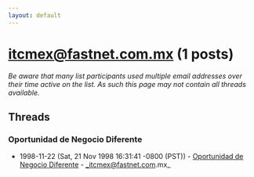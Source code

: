 ```yaml
---
layout: default
---
```


# itcmex@fastnet.com.mx (1 posts)

_Be aware that many list participants used multiple email addresses over their time active on the list. As such this page may not contain all threads available._

## Threads

### Oportunidad de Negocio Diferente
+ 1998-11-22 (Sat, 21 Nov 1998 16:31:41 -0800 (PST)) - [Oportunidad de Negocio Diferente](/archive/1998/11/1d5027003c6474687c7b883fded18dc1a894b6528f9dc8d8d25762ec5290bf81) - _itcmex@fastnet.com.mx_

